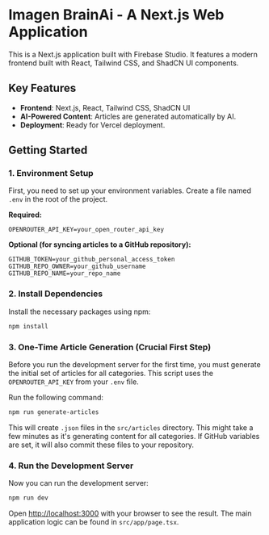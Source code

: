 # Imagen BrainAi - A Next.js Web Application

This is a Next.js application built with Firebase Studio. It features a modern frontend built with React, Tailwind CSS, and ShadCN UI components.

## Key Features

- **Frontend**: Next.js, React, Tailwind CSS, ShadCN UI
- **AI-Powered Content**: Articles are generated automatically by AI.
- **Deployment**: Ready for Vercel deployment.

## Getting Started

### 1. Environment Setup

First, you need to set up your environment variables. Create a file named `.env` in the root of the project.

**Required:**

```
OPENROUTER_API_KEY=your_open_router_api_key
```

**Optional (for syncing articles to a GitHub repository):**

```
GITHUB_TOKEN=your_github_personal_access_token
GITHUB_REPO_OWNER=your_github_username
GITHUB_REPO_NAME=your_repo_name
```

### 2. Install Dependencies

Install the necessary packages using npm:

```bash
npm install
```

### 3. One-Time Article Generation (Crucial First Step)

Before you run the development server for the first time, you must generate the initial set of articles for all categories. This script uses the `OPENROUTER_API_KEY` from your `.env` file.

Run the following command:

```bash
npm run generate-articles
```

This will create `.json` files in the `src/articles` directory. This might take a few minutes as it's generating content for all categories. If GitHub variables are set, it will also commit these files to your repository.

### 4. Run the Development Server

Now you can run the development server:

```bash
npm run dev
```

Open [http://localhost:3000](http://localhost:3000) with your browser to see the result. The main application logic can be found in `src/app/page.tsx`.
